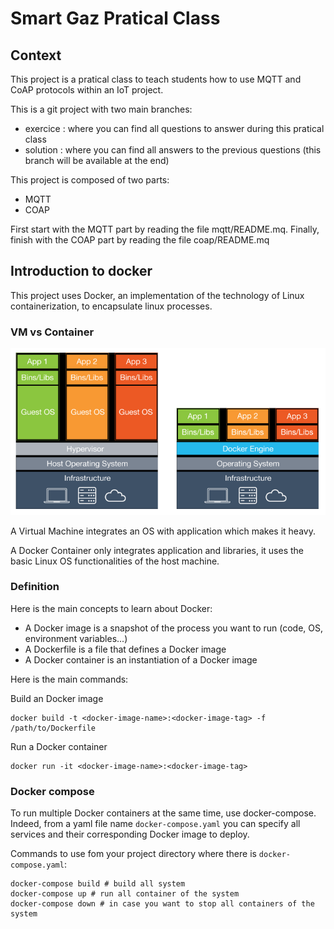 # Smart Gaz Pratical Class

## Context

This project is a pratical class to teach students how to use MQTT and CoAP protocols within an IoT project.

This is a git project with two main branches:
- exercice : where you can find all questions to answer during this pratical class
- solution : where you can find all answers to the previous questions (this branch will be available at the end)

This project is composed of two parts:
- MQTT
- COAP

First start with the MQTT part by reading the file mqtt/README.mq. Finally, finish with the COAP part by reading the file coap/README.mq

## Introduction to docker

This project uses Docker, an implementation of the technology of Linux containerization, to encapsulate linux processes. 

### VM vs Container

![VM vs Container](docs/vm-vs-docker-container.png)

A Virtual Machine integrates an OS with application which makes it heavy.

A Docker Container only integrates application and libraries, it uses the basic Linux OS functionalities of the host machine.

### Definition

Here is the main concepts to learn about Docker:

- A Docker image is a snapshot of the process you want to run (code, OS, environment variables...)
- A Dockerfile is a file that defines a Docker image
- A Docker container is an instantiation of a Docker image

Here is the main commands:

Build an Docker image

    docker build -t <docker-image-name>:<docker-image-tag> -f /path/to/Dockerfile
    
Run a Docker container

    docker run -it <docker-image-name>:<docker-image-tag> 
    
### Docker compose

To run multiple Docker containers at the same time, use docker-compose. 
Indeed, from a yaml file name `docker-compose.yaml` you can specify all services and their corresponding Docker image to deploy.

Commands to use fom your project directory where there is `docker-compose.yaml`:

    docker-compose build # build all system
    docker-compose up # run all container of the system
    docker-compose down # in case you want to stop all containers of the system 
